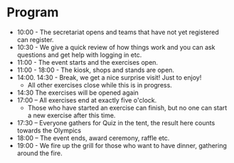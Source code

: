 # Program

- 10:00 - The secretariat opens and teams that have not yet registered can register.
- 10:30 - We give a quick review of how things work and you can ask questions and get help with logging in etc.
- 11:00 - The event starts and the exercises open.
- 11:00 - 18:00 - The kiosk, shops and stands are open.
- 14:00. 14:30 - Break, we get a nice surprise visit! Just to enjoy!
  - All other exercises close while this is in progress.
- 14:30 The exercises will be opened again
- 17:00 – All exercises end at exactly five o'clock.
  - Those who have started an exercise can finish, but no one can start a new exercise after this time.
- 17:30 – Everyone gathers for Quiz in the tent, the result here counts towards the Olympics
- 18:00 – The event ends, award ceremony, raffle etc.
- 19:00 - We fire up the grill for those who want to have dinner, gathering around the fire.
